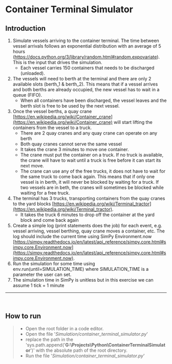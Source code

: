 # Container Terminal Simulator

## Introduction

1. Simulate vessels arriving to the container terminal. The time between vessel arrivals follows an
exponential distribution with an average of 5 hours
(https://docs.python.org/3/library/random.html#random.expovariate). This is the input that drives the
simulation.
   - Each vessel carries 150 containers that needs to be discharged (unloaded).
2. The vessels will need to berth at the terminal and there are only 2 available slots (berth_1 & berth_2).
This means that if a vessel arrives and both berths are already occupied, the new vessel has to wait in
a queue (FIFO).
   - When all containers have been discharged, the vessel leaves and the berth slot is free to be
used by the next vessel.
3. Once the vessel berths, a quay crane [https://en.wikipedia.org/wiki/Container_crane](https://en.wikipedia.org/wiki/Container_crane) will start lifting
the containers from the vessel to a truck.
   - There are 2 quay cranes and any quay crane can operate on any berth
   - Both quay cranes cannot serve the same vessel
   - It takes the crane 3 minutes to move one container.
   - The crane must put the container on a truck. If no truck is available, the crane will have to wait
    until a truck is free before it can start its next move.
   - The crane can use any of the free trucks, it does not have to wait for the same truck to come
    back again. This means that if only one vessel is in berth, it will never be blocked by waiting for
    a truck. If two vessels are in beth, the cranes will sometimes be blocked while waiting for a free
    truck.
4. The terminal has 3 trucks, transporting containers from the quay cranes to the yard blocks
[https://en.wikipedia.org/wiki/Terminal_tractor](https://en.wikipedia.org/wiki/Terminal_tractor).
   - It takes the truck 6 minutes to drop off the container at the yard block and come back again
1. Create a simple log (print statements does the job) for each event, e.g. vessel arriving, vessel
berthing, quay crane moves a container, etc. The log should include the current time using SimPy Environment.now
[https://simpy.readthedocs.io/en/latest/api_reference/simpy.core.html#simpy.core.Environment.now](https://simpy.readthedocs.io/en/latest/api_reference/simpy.core.html#simpy.core.Environment.now).
6. Run the simulation for some time using env.run(until=SIMULATION_TIME) where SIMULATION_TIME
is a parameter the user can set.
7. The simulation time in SimPy is unitless but in this exercise we can assume 1 tick = 1 minute
----

</br>

## How to run
>- Open the root folder in a code editor.
>- Open the file '*Simulation/container_terminal_simulator.py*'
>- replace the path in the 'sys.path.append('**G:\Projects\Python\ContainerTerminalSimulator**')' with the absolute path of the root directory.
>- Run the file '*Simulation/container_terminal_simulator.py*'

